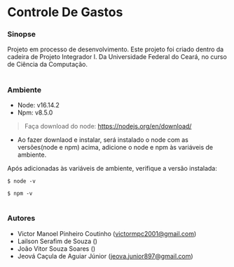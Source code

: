 # Controle De Gastos

### Sinopse
Projeto em processo de desenvolvimento.
Este projeto foi criado dentro da cadeira de Projeto Integrador I. Da Universidade Federal do Ceará, no curso de Ciência da Computação.

#
### Ambiente
- Node: v16.14.2
- Npm: v8.5.0

> Faça download do node: https://nodejs.org/en/download/

- Ao fazer downlaod e instalar, será instalado o node com as versões(node e npm) acima, adicione o node e npm às variáveis de ambiente.

Após adicionadas às variáveis de ambiente, verifique a versão instalada:
```
$ node -v
```
```
$ npm -v
```

#
### Autores
- Victor Manoel Pinheiro Coutinho (victormpc2001@gmail.com)
- Lailson Serafim de Souza ()
- João Vitor Souza Soares ()
- Jeová Caçula de Aguiar Júnior (jeova.junior897@gmail.com)
